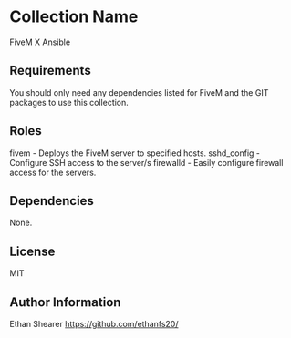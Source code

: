 Collection Name
=========

FiveM X Ansible

Requirements
------------

You should only need any dependencies listed for FiveM and the GIT packages to use this collection.

Roles
--------------

fivem - Deploys the FiveM server to specified hosts.
sshd_config - Configure SSH access to the server/s
firewalld - Easily configure firewall access for the servers.

Dependencies
------------

None.

License
-------

MIT

Author Information
------------------

Ethan Shearer  https://github.com/ethanfs20/